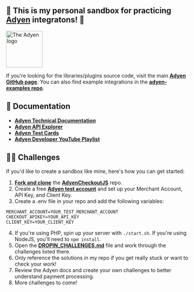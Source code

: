 ## 👋 This is my personal sandbox for practicing [Adyen](https://www.adyen.com/) integratons! 👋

<!-- ![The Adyen Logo](https://github.com/adyen-examples/.github/raw/main/images/logo.png) -->

<img src="https://github.com/adyen-examples/.github/raw/main/images/logo.png" height="100" alt="The Adyen logo">

If you're looking for the libraries/plugins source code, visit the main [**Adyen GitHub page**](https://github.com/adyen). You can also find example integrations in the [**adyen-examples repo**](https://github.com/adyen-examples/.github/blob/main/profile/README.md).

## 📜 Documentation
* [**Adyen Technical Documentation**](https://docs.adyen.com/)
* [**Adyen API Explorer**](https://docs.adyen.com/api-explorer/)
* [**Adyen Test Cards**](https://docs.adyen.com/development-resources/test-cards/test-card-numbers/)
* [**Adyen Developer YouTube Playlist**](https://www.youtube.com/watch?v=VPpTgsJbIhc&list=PL6agz7H5yEoaS-bF2gIwRwe_ApzqmW_QX)

## 👩‍💻 Challenges

If you'd like to create a sandbox like mine, here's how you can get started:

1. [**Fork and clone**](https://docs.github.com/en/pull-requests/collaborating-with-pull-requests/working-with-forks/fork-a-repo) the [**AdyenCheckoutJS**](https://github.com/adyen-examples/AdyenCheckoutsJS) repo. 
2. Create a free [**Adyen test account**](https://docs.adyen.com/get-started-with-adyen/) and set up your Merchant Account, API Key, and Client Key.
3. Create a .env file in your repo and add the following variables:
```
MERCHANT_ACCOUNT=YOUR_TEST_MERCHANT_ACCOUNT
CHECKOUT_APIKEY=YOUR_API_KEY
CLIENT_KEY=YOUR_CLIENT_KEY
```
4. If you're using PHP, spin up your server with `./start.sh`. If you're using NodeJS, you'll need to `npm install`. 
4. Open the [**DROPIN_CHALLENGES.md**](https://github.com/gaylem/adyen-checkout-sandbox/blob/main/DROPIN_CHALLENGES.md) file and work through the challenges listed there. 
5. Only reference the solutions in my repo if you get really stuck or want to check your work! 
6. Review the Adyen docs and create your own challenges to better understand payment processing. 
7. More challenges to come!